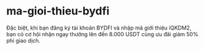 # ma-gioi-thieu-bydfi
Đặc biệt, khi bạn đăng ký tài khoản BYDFI và nhập mã giới thiệu iQKDM2, bạn có cơ hội nhận ngay thưởng lên đến 8.000 USDT cùng ưu đãi giảm 50% phí giao dịch.
